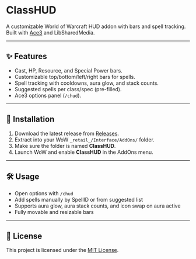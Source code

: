 # ClassHUD

A customizable World of Warcraft HUD addon with bars and spell tracking.  
Built with [Ace3](https://www.wowace.com/projects/ace3) and LibSharedMedia.

---

## ✨ Features

- Cast, HP, Resource, and Special Power bars.
- Customizable top/bottom/left/right bars for spells.
- Spell tracking with cooldowns, aura glow, and stack counts.
- Suggested spells per class/spec (pre-filled).
- Ace3 options panel (`/chud`).

---

## 🔧 Installation

1. Download the latest release from [Releases](../../releases).
2. Extract into your WoW `_retail_/Interface/AddOns/` folder.
3. Make sure the folder is named **ClassHUD**.
4. Launch WoW and enable **ClassHUD** in the AddOns menu.

---

## 🛠 Usage

- Open options with `/chud`
- Add spells manually by SpellID or from suggested list
- Supports aura glow, aura stack counts, and icon swap on aura active
- Fully movable and resizable bars

---

## 📜 License

This project is licensed under the [MIT License](LICENSE).
